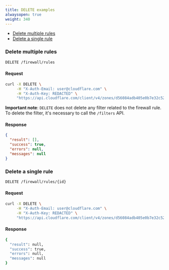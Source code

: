```yaml
---
title: DELETE examples
alwaysopen: true
weight: 340
---
```

* [Delete multiple rules](#delete-multiple-rules)
* [Delete a single rule](#delete-a-single-rule)

### Delete multiple rules
```bash
DELETE /firewall/rules
```

#### Request
```bash
curl -X DELETE \
     -H "X-Auth-Email: user@cloudflare.com" \
     -H "X-Auth-Key: REDACTED" \
     "https://api.cloudflare.com/client/v4/zones/d56084adb405e0b7e32c52321bf07be6/firewall/rules?id=cbf4b7a5a2a24e59a03044d6d44ceb09"
```

**Important note**: `DELETE` does not delete any filter related to the firewall rule. To delete the filter, it's necessary to call the `/filters` API.

#### Response
```json
{
  "result": [],
  "success": true,
  "errors": null,
  "messages": null
}
```

### Delete a single rule
```bash
DELETE /firewall/rules/{id}
```

#### Request
```bash
curl -X DELETE \
     -H "X-Auth-Email: user@cloudflare.com" \
     -H "X-Auth-Key: REDACTED" \
     "https://api.cloudflare.com/client/v4/zones/d56084adb405e0b7e32c52321bf07be6/firewall/rules/cbf4b7a5a2a24e59a03044d6d44ceb09"
```

#### Response
```bash
{
  "result": null,
  "success": true,
  "errors": null,
  "messages": null
}
```